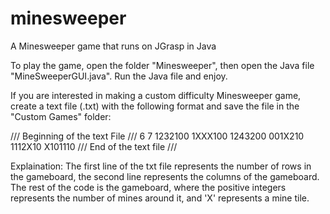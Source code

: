 # minesweeper
A Minesweeper game that runs on JGrasp in Java

To play the game, open the folder "Minesweeper", then open the Java file "MineSweeperGUI.java". Run the Java file and enjoy.

If you are interested in making a custom difficulty Minesweeper game, create a text file (.txt) with the following format and save the file in the "Custom Games" folder:

/// Beginning of the text File ///
6
7
1232100
1XXX100
1243200
001X210
1112X10
X101110
/// End of the text file ///

Explaination:
The first line of the txt file represents the number of rows in the gameboard, the second line represents the columns of the gameboard.
The rest of the code is the gameboard, where the positive integers represents the number of mines around it, and 'X' represents a mine tile.
